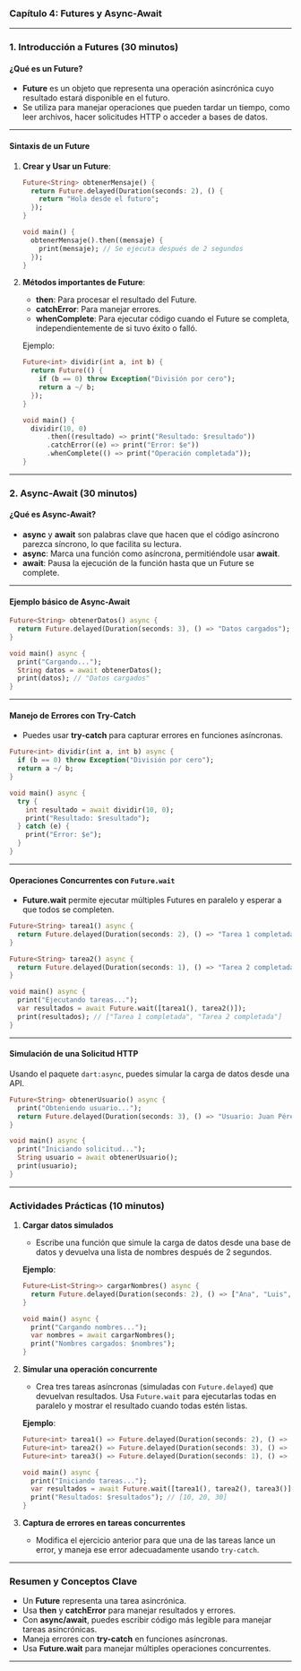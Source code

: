 
### **Capítulo 4: Futures y Async-Await**  


---

### **1. Introducción a Futures (30 minutos)**  

#### **¿Qué es un Future?**  
- **Future** es un objeto que representa una operación asincrónica cuyo resultado estará disponible en el futuro.  
- Se utiliza para manejar operaciones que pueden tardar un tiempo, como leer archivos, hacer solicitudes HTTP o acceder a bases de datos.  

---

#### **Sintaxis de un Future**  
1. **Crear y Usar un Future**:  
   ```dart
   Future<String> obtenerMensaje() {
     return Future.delayed(Duration(seconds: 2), () {
       return "Hola desde el futuro";
     });
   }

   void main() {
     obtenerMensaje().then((mensaje) {
       print(mensaje); // Se ejecuta después de 2 segundos
     });
   }
   ```  

2. **Métodos importantes de Future**:  
   - **then**: Para procesar el resultado del Future.  
   - **catchError**: Para manejar errores.  
   - **whenComplete**: Para ejecutar código cuando el Future se completa, independientemente de si tuvo éxito o falló.  

   Ejemplo:  
   ```dart
   Future<int> dividir(int a, int b) {
     return Future(() {
       if (b == 0) throw Exception("División por cero");
       return a ~/ b;
     });
   }

   void main() {
     dividir(10, 0)
         .then((resultado) => print("Resultado: $resultado"))
         .catchError((e) => print("Error: $e"))
         .whenComplete(() => print("Operación completada"));
   }
   ```  

---

### **2. Async-Await (30 minutos)**  

#### **¿Qué es Async-Await?**  
- **async** y **await** son palabras clave que hacen que el código asíncrono parezca síncrono, lo que facilita su lectura.  
- **async**: Marca una función como asíncrona, permitiéndole usar **await**.  
- **await**: Pausa la ejecución de la función hasta que un Future se complete.  

---

#### **Ejemplo básico de Async-Await**  
```dart
Future<String> obtenerDatos() async {
  return Future.delayed(Duration(seconds: 3), () => "Datos cargados");
}

void main() async {
  print("Cargando...");
  String datos = await obtenerDatos();
  print(datos); // "Datos cargados"
}
```  

---

#### **Manejo de Errores con Try-Catch**  
- Puedes usar **try-catch** para capturar errores en funciones asíncronas.  
```dart
Future<int> dividir(int a, int b) async {
  if (b == 0) throw Exception("División por cero");
  return a ~/ b;
}

void main() async {
  try {
    int resultado = await dividir(10, 0);
    print("Resultado: $resultado");
  } catch (e) {
    print("Error: $e");
  }
}
```  

---

#### **Operaciones Concurrentes con `Future.wait`**  
- **Future.wait** permite ejecutar múltiples Futures en paralelo y esperar a que todos se completen.  
```dart
Future<String> tarea1() async {
  return Future.delayed(Duration(seconds: 2), () => "Tarea 1 completada");
}

Future<String> tarea2() async {
  return Future.delayed(Duration(seconds: 1), () => "Tarea 2 completada");
}

void main() async {
  print("Ejecutando tareas...");
  var resultados = await Future.wait([tarea1(), tarea2()]);
  print(resultados); // ["Tarea 1 completada", "Tarea 2 completada"]
}
```  

---

#### **Simulación de una Solicitud HTTP**  
Usando el paquete `dart:async`, puedes simular la carga de datos desde una API.  
```dart
Future<String> obtenerUsuario() async {
  print("Obteniendo usuario...");
  return Future.delayed(Duration(seconds: 3), () => "Usuario: Juan Pérez");
}

void main() async {
  print("Iniciando solicitud...");
  String usuario = await obtenerUsuario();
  print(usuario);
}
```  

---

### **Actividades Prácticas (10 minutos)**  

1. **Cargar datos simulados**  
   - Escribe una función que simule la carga de datos desde una base de datos y devuelva una lista de nombres después de 2 segundos.  

   **Ejemplo**:  
   ```dart
   Future<List<String>> cargarNombres() async {
     return Future.delayed(Duration(seconds: 2), () => ["Ana", "Luis", "Pedro"]);
   }

   void main() async {
     print("Cargando nombres...");
     var nombres = await cargarNombres();
     print("Nombres cargados: $nombres");
   }
   ```  

2. **Simular una operación concurrente**  
   - Crea tres tareas asíncronas (simuladas con `Future.delayed`) que devuelvan resultados. Usa `Future.wait` para ejecutarlas todas en paralelo y mostrar el resultado cuando todas estén listas.  

   **Ejemplo**:  
   ```dart
   Future<int> tarea1() => Future.delayed(Duration(seconds: 2), () => 10);
   Future<int> tarea2() => Future.delayed(Duration(seconds: 3), () => 20);
   Future<int> tarea3() => Future.delayed(Duration(seconds: 1), () => 30);

   void main() async {
     print("Iniciando tareas...");
     var resultados = await Future.wait([tarea1(), tarea2(), tarea3()]);
     print("Resultados: $resultados"); // [10, 20, 30]
   }
   ```  

3. **Captura de errores en tareas concurrentes**  
   - Modifica el ejercicio anterior para que una de las tareas lance un error, y maneja ese error adecuadamente usando `try-catch`.

---

### **Resumen y Conceptos Clave**  
- Un **Future** representa una tarea asincrónica.
- Usa **then** y **catchError** para manejar resultados y errores.
- Con **async/await**, puedes escribir código más legible para manejar tareas asincrónicas.
- Maneja errores con **try-catch** en funciones asíncronas.
- Usa **Future.wait** para manejar múltiples operaciones concurrentes.

---
